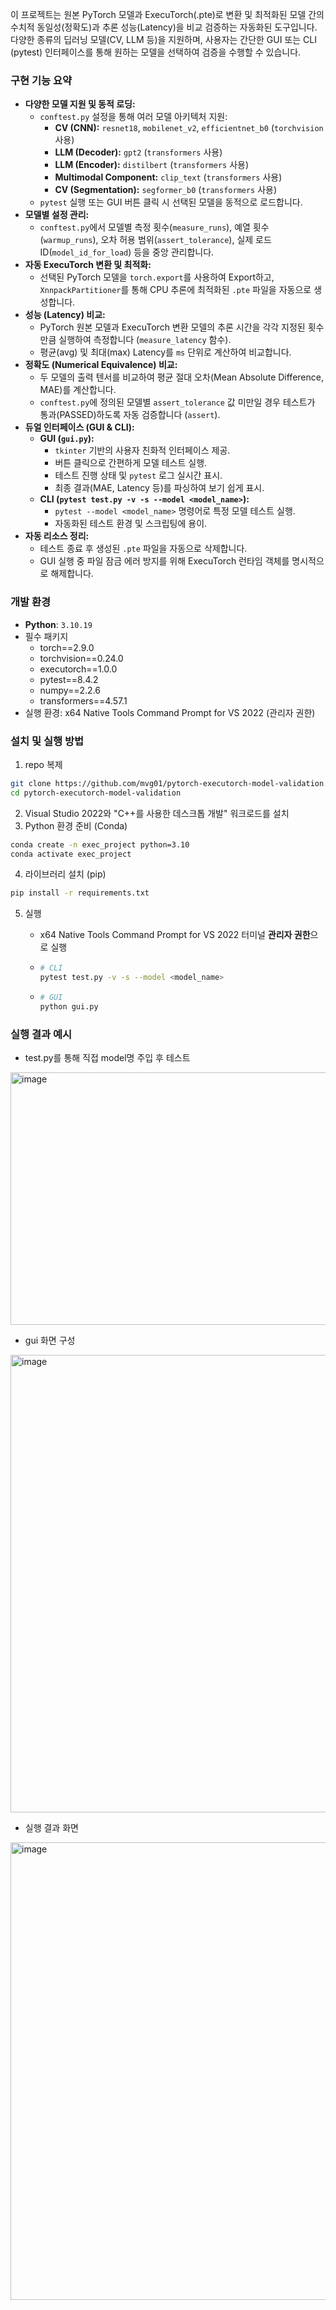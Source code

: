 이 프로젝트는 원본 PyTorch 모델과 ExecuTorch(.pte)로 변환 및 최적화된 모델 간의 수치적 동일성(정확도)과 추론 성능(Latency)을 비교 검증하는 자동화된 도구입니다.
다양한 종류의 딥러닝 모델(CV, LLM 등)을 지원하며, 사용자는 간단한 GUI 또는 CLI (pytest) 인터페이스를 통해 원하는 모델을 선택하여 검증을 수행할 수 있습니다.

### 구현 기능 요약

- **다양한 모델 지원 및 동적 로딩:**
  - `conftest.py` 설정을 통해 여러 모델 아키텍처 지원:
    - **CV (CNN):** `resnet18`, `mobilenet_v2`, `efficientnet_b0` (`torchvision` 사용)
    - **LLM (Decoder):** `gpt2` (`transformers` 사용)
    - **LLM (Encoder):** `distilbert` (`transformers` 사용)
    - **Multimodal Component:** `clip_text` (`transformers` 사용)
    - **CV (Segmentation):** `segformer_b0` (`transformers` 사용)
  - `pytest` 실행 또는 GUI 버튼 클릭 시 선택된 모델을 동적으로 로드합니다.
- **모델별 설정 관리:**
  - `conftest.py`에서 모델별 측정 횟수(`measure_runs`), 예열 횟수(`warmup_runs`), 오차 허용 범위(`assert_tolerance`), 실제 로드 ID(`model_id_for_load`) 등을 중앙 관리합니다.
- **자동 ExecuTorch 변환 및 최적화:**
  - 선택된 PyTorch 모델을 `torch.export`를 사용하여 Export하고, `XnnpackPartitioner`를 통해 CPU 추론에 최적화된 `.pte` 파일을 자동으로 생성합니다.
- **성능 (Latency) 비교:**
  - PyTorch 원본 모델과 ExecuTorch 변환 모델의 추론 시간을 각각 지정된 횟수만큼 실행하여 측정합니다 (`measure_latency` 함수).
  - 평균(avg) 및 최대(max) Latency를 `ms` 단위로 계산하여 비교합니다.
- **정확도 (Numerical Equivalence) 비교:**
  - 두 모델의 출력 텐서를 비교하여 평균 절대 오차(Mean Absolute Difference, MAE)를 계산합니다.
  - `conftest.py`에 정의된 모델별 `assert_tolerance` 값 미만일 경우 테스트가 통과(PASSED)하도록 자동 검증합니다 (`assert`).
- **듀얼 인터페이스 (GUI & CLI):**
  - **GUI (`gui.py`):**
    - `tkinter` 기반의 사용자 친화적 인터페이스 제공.
    - 버튼 클릭으로 간편하게 모델 테스트 실행.
    - 테스트 진행 상태 및 `pytest` 로그 실시간 표시.
    - 최종 결과(MAE, Latency 등)를 파싱하여 보기 쉽게 표시.
  - **CLI (`pytest test.py -v -s --model <model_name>`):**
    - `pytest --model <model_name>` 명령어로 특정 모델 테스트 실행.
    - 자동화된 테스트 환경 및 스크립팅에 용이.
- **자동 리소스 정리:**
  - 테스트 종료 후 생성된 `.pte` 파일을 자동으로 삭제합니다.
  - GUI 실행 중 파일 잠금 에러 방지를 위해 ExecuTorch 런타임 객체를 명시적으로 해제합니다.


### 개발 환경

- **Python**: `3.10.19`
- 필수 패키지
  - torch==2.9.0
  - torchvision==0.24.0
  - executorch==1.0.0
  - pytest==8.4.2
  - numpy==2.2.6
  - transformers==4.57.1
- 실행 환경: x64 Native Tools Command Prompt for VS 2022 (관리자 권한)



### 설치 및 실행 방법

1. repo 복제

```bash
git clone https://github.com/mvg01/pytorch-executorch-model-validation.git
cd pytorch-executorch-model-validation
```

2. Visual Studio 2022와 "C++를 사용한 데스크톱 개발" 워크로드를 설치
3. Python 환경 준비 (Conda)

```bash
conda create -n exec_project python=3.10
conda activate exec_project
```

4. 라이브러리 설치 (pip)

```bash
pip install -r requirements.txt
```

5. 실행

   - x64 Native Tools Command Prompt for VS 2022 터미널 **관리자 권한**으로 실행

   - ```bash
     # CLI
     pytest test.py -v -s --model <model_name>
     ```
   - ```bash
     # GUI
     python gui.py
     ```



### 실행 결과 예시

- test.py를 통해 직접 model명 주입 후 테스트
<img width="1160" height="404" alt="image" src="https://github.com/user-attachments/assets/b05ed12b-ba14-4352-8937-c6359e4b950f" />


- gui 화면 구성
<img width="1002" height="732" alt="image" src="https://github.com/user-attachments/assets/54435577-a84a-42f0-899b-7a1f935c5409" />

- 실행 결과 화면
<img width="1002" height="732" alt="image" src="https://github.com/user-attachments/assets/00aa5a76-fec3-4ab1-a1f1-10940a08bbfa" />






